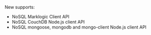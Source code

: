 New supports:
- NoSQL Marklogic Client API
- NoSQL CouchDB Node.js client API
- NoSQL mongoose, mongodb and mongo-client Node.js client API